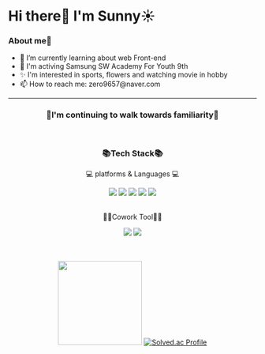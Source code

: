 <div align="center">
<h1 align="left" style="border-bottom:none;">Hi there👋 I'm Sunny☀</h1>

<div align="left">
  <h3> About me🎈 </h3>
  <ul>
    <li>🌱 I’m currently learning about web Front-end </li>
    <li>🎯 I'm activing Samsung SW Academy For Youth 9th </li>
    <li>✨ I'm interested in sports, flowers and watching movie in hobby </li>
    <li>📫 How to reach me: zero9657@naver.com </li>
  </ul>
</div>

<hr />

<h3>👟I'm continuing to walk towards familiarity👟</h3>

<br />


<div align="center">
  <h3>📚Tech Stack📚</h3>
  <p>💻 platforms & Languages 💻 </p>
</div>
<div align="center">
  <img src="https://img.shields.io/badge/HTML5-E34F26?style=flat&logo=HTML5&logoColor=white"/>
  <img src="https://img.shields.io/badge/CSS3-1572B6?style=flat&logo=CSS3&logoColor=white"/>
  <img src="https://img.shields.io/badge/JavaScript-F7DF1E?style=flat&logo=JavaScript&logoColor=white"/>
  <img src="https://img.shields.io/badge/React-61DAFB?style=flat&logo=React&logoColor=white"/>
  <img src="https://img.shields.io/badge/Java-007396?style=flat&logo=Java&logoColor=white"/>
</div>

<br />

<div align="center">
  <p>🙋‍♀️Cowork Tool🙋‍♂️</p>
</div>
<div align="center">
  <img src="https://img.shields.io/badge/Git-F05032?style=flat&logo=Git&logoColor=white"/>
  <img src="https://img.shields.io/badge/GitHub-181717?style=flat&logo=GitHub&logoColor=white"/>
</div>

<br><br>
<img height="170" src="https://github-readme-stats.vercel.app/api?username=KimSeonHui&show_icons=true">
[![Solved.ac Profile](http://mazassumnida.wtf/api/v2/generate_badge?boj=zero9657)](https://solved.ac/zero9657/)

</div>

<!--
**KimSeonHui/KimSeonHui** is a ✨ _special_ ✨ repository because its `README.md` (this file) appears on your GitHub profile.

Here are some ideas to get you started:

- 🔭 I’m currently working on ...

- 👯 I’m looking to collaborate on ...
- 🤔 I’m looking for help with ...
- 💬 Ask me about ...
- 📫 How to reach me: ...
- 😄 Pronouns: ...
- ⚡ Fun fact: ...
-->
